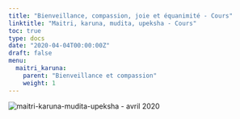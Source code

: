 ```yaml
---
title: "Bienveillance, compassion, joie et équanimité - Cours"
linktitle: "Maitri, karuna, mudita, upeksha - Cours"
toc: true
type: docs
date: "2020-04-04T00:00:00Z"
draft: false
menu:
  maitri_karuna:
    parent: "Bienveillance et compassion"
    weight: 1
---
```


![maitri-karuna-mudita-upeksha - avril 2020](/img/maitri-karuna-mudita-upeksha.jpg)
